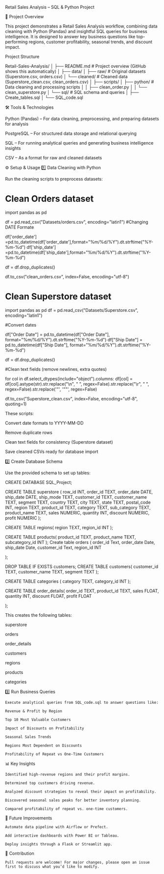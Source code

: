 Retail Sales Analysis – SQL & Python Project

📌 Project Overview

This project demonstrates a Retail Sales Analysis workflow, combining data cleaning with Python (Pandas) and insightful SQL queries for business intelligence.
It is designed to answer key business questions like top-performing regions, customer profitability, seasonal trends, and discount impact.

Project Structure

Retail-Sales-Analysis/
│
├── README.md                  # Project overview (GitHub shows this automatically)
│
├── data/
│   ├── raw/                   # Original datasets (Superstore.csv, orders.csv)
│   └── cleaned/               # Cleaned data (Superstore_clean.csv, clean_orders.csv)
│
├── scripts/
│   ├── python/                # Data cleaning and processing scripts
│   │   ├── clean_order.py
│   │   └── clean_superstore.py
│   └── sql/                   # SQL schema and queries
│       ├── Create_tables.sql
│       └── SQL_code.sql


🛠️ Tools & Technologies

Python (Pandas) – For data cleaning, preprocessing, and preparing datasets for analysis

PostgreSQL – For structured data storage and relational querying

SQL – For running analytical queries and generating business intelligence insights

CSV – As a format for raw and cleaned datasets

⚙️ Setup & Usage
1️⃣ Data Cleaning with Python

Run the cleaning scripts to preprocess datasets:

# Clean Orders dataset
import pandas as pd

df = pd.read_csv("Datasets/orders.csv", encoding="latin1")
#Changing DATE Formate 

df['order_date'] =pd.to_datetime(df['order_date'],format="%m/%d/%Y").dt.strftime("%Y-%m-%d")
df['ship_date'] =pd.to_datetime(df['ship_date'],format="%m/%d/%Y").dt.strftime("%Y-%m-%d")

df = df.drop_duplicates()

df.to_csv("clean_orders.csv", index=False, encoding="utf-8")

# Clean Superstore dataset

import pandas as pd
df = pd.read_csv("Datasets/Superstore.csv", encoding="latin1")

#Convert dates

df["Order Date"] = pd.to_datetime(df["Order Date"], format="%m/%d/%Y").dt.strftime("%Y-%m-%d")
df["Ship Date"] = pd.to_datetime(df["Ship Date"], format="%m/%d/%Y").dt.strftime("%Y-%m-%d")

df = df.drop_duplicates()

#Clean text fields (remove newlines, extra quotes)

for col in df.select_dtypes(include="object").columns:
    df[col] = df[col].astype(str).str.replace("\n", " ", regex=False).str.replace("\r", " ", regex=False).str.replace('"', '""', regex=False)

df.to_csv("Superstore_clean.csv", index=False, encoding="utf-8", quoting=1)

These scripts:

Convert date formats to YYYY-MM-DD

Remove duplicate rows

Clean text fields for consistency (Superstore dataset)

Save cleaned CSVs ready for database import

2️⃣ Create Database Schema

Use the provided schema to set up tables:

CREATE DATABASE SQL_Project;

CREATE TABLE superstore (
row_id INT,
order_id TEXT,
order_date DATE,
ship_date DATE,
ship_mode TEXT,
customer_id TEXT,
customer_name TEXT,
segment TEXT,
country TEXT,
city TEXT,
state TEXT,
postal_code INT,
region TEXT,
product_id TEXT,
category TEXT,
sub_category TEXT,
product_name TEXT,
sales NUMERIC,
quantity INT,
discount NUMERIC,
profit NUMERIC
);

CREATE TABLE regions(
region TEXT,
region_id INT
);

CREATE TABLE products(
product_id	TEXT,
product_name TEXT,
subcategory_id INT
);
Create table orders (
order_id Text,
order_date	Date,
ship_date	Date,
customer_id	Text,
region_id  INT

);

DROP TABLE IF EXISTS customers;
CREATE TABLE customers(
customer_id	TEXT,
customer_name	TEXT,
segment TEXT
);

CREATE TABLE categories
(
category	TEXT,
category_id INT
);

CREATE TABLE order_details(
order_id TEXT,
product_id	TEXT,
sales	FLOAT,
quantity INT,
discount FLOAT,
profit FLOAT

);

This creates the following tables:

superstore

orders

order_details

customers

regions

products

categories

3️⃣ Run Business Queries

    Execute analytical queries from SQL_code.sql to answer questions like:

    Revenue & Profit by Region

    Top 10 Most Valuable Customers

    Impact of Discounts on Profitability

    Seasonal Sales Trends

    Regions Most Dependent on Discounts

    Profitability of Repeat vs One-Time Customers

📊 Key Insights

    Identified high-revenue regions and their profit margins.

    Determined top customers driving revenue.

    Analyzed discount strategies to reveal their impact on profitability.

    Discovered seasonal sales peaks for better inventory planning.

    Compared profitability of repeat vs. one-time customers.

🚀 Future Improvements

    Automate data pipeline with Airflow or Prefect.

    Add interactive dashboards with Power BI or Tableau.

    Deploy insights through a Flask or Streamlit app.

🤝 Contribution

    Pull requests are welcome! For major changes, please open an issue first to discuss what you’d like to modify.